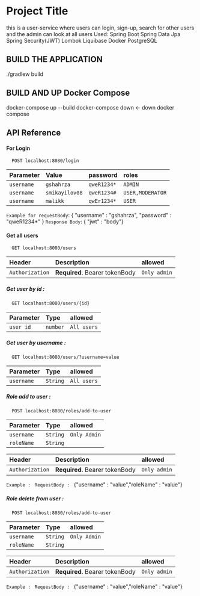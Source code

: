 
# Project Title

this is a user-service where users can login, sign-up, search for other users and the admin can look at all users
Used:
Spring Boot
Spring Data Jpa
Spring Security(JWT)
Lombok
Liquibase
Docker
PostgreSQL



## BUILD THE APPLICATION
./gradlew build
## BUILD AND UP Docker Compose
docker-compose up --build
docker-compose down <- down docker compose

## API Reference

#### For Login

```http
  POST localhost:8080/login
```

| Parameter | Value     | password               |roles     |
| :-------- | :------- | :---------------------- |:---------------------- |
| `username` | `gshahrza` | `qweR1234*` |  `ADMIN`            |
| `username` | `smikayilov08` | `qweR1234#` | `USER,MODERATOR`      |
| `username` | `malikk` | `qwEr1234*` |       `USER`       |

`Example for requestBody`:
{
"username" : "gshahrza",
"password" : "qweR1234*"
}
`Response Body`: { "jwt" : "body"}

#### Get all users

```http
  GET localhost:8080/users
```

| Header |  Description          | allowed|
| :-------- | :--------------------- |:------|
| `Authorization`| **Required**. Bearer tokenBody | `Only admin`|

##### Get user by id :
```http
  GET localhost:8080/users/{id}
```
| Parameter | Type     | allowed   |
| :-------- | :------- |:---------- |
| `user id` | `number` |  `All users`   |

##### Get user by username :
```http
  GET localhost:8080/users/?username=value
```
| Parameter | Type     | allowed   |
| :-------- | :------- |:---------- |
| `username` | `String` |  `All users`   |

##### Role add to user :
```http
  POST localhost:8080/roles/add-to-user
```
| Parameter | Type     | allowed   |
| :-------- | :------- |:---------- |
| `username` | `String` |  `Only Admin`   |
| `roleName` | `String` |

|Header | Description          | allowed|
| :----- |:--------------------- |:------|
|`Authorization`|**Required**. Bearer tokenBody | `Only admin`|

`Example : ` `RequestBody : ` {"username" : "value","roleName" : "value"}
##### Role delete from user :
```http
  POST localhost:8080/roles/add-to-user
```
| Parameter | Type     | allowed   |
| :-------- | :------- |:---------- |
| `username` | `String` |  `Only Admin`   |
| `roleName` | `String` |

|Header | Description          | allowed|
| :----- |:--------------------- |:------|
|`Authorization`|**Required**. Bearer tokenBody | `Only admin`|

`Example : ` `RequestBody : ` {"username" : "value","roleName" : "value"}


